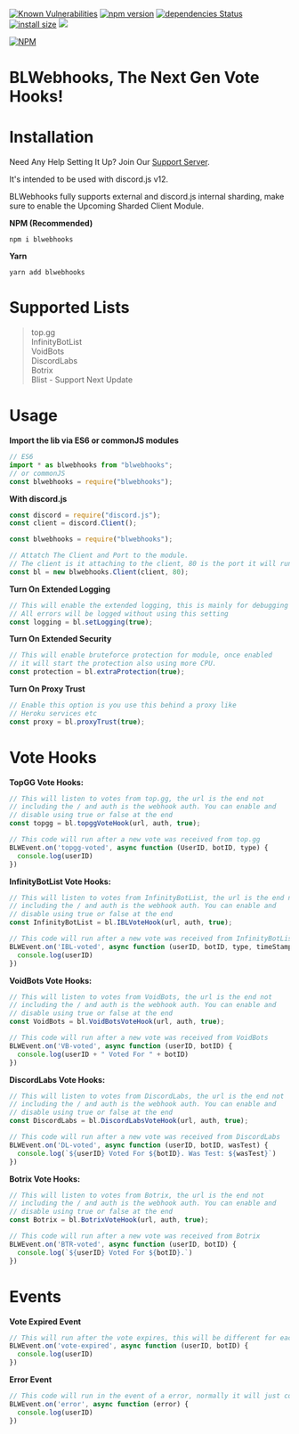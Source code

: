 [![Known Vulnerabilities](https://snyk.io/test/github/Strider-Bot/BLWebhooks/badge.svg)](https://snyk.io/test/github/Strider-Bot/BLWebhooks)
[![npm version](https://badge.fury.io/js/blwebhooks.svg)](https://badge.fury.io/js/blwebhooks)
[![dependencies Status](https://status.david-dm.org/gh/Strider-Bot/BLWebhooks.svg)](https://david-dm.org/Strider-Bot/BLWebhooks)
[![install size](https://packagephobia.com/badge?p=blwebhooks)](https://packagephobia.com/result?p=blwebhooks)
[![](https://data.jsdelivr.com/v1/package/npm/blwebhooks/badge?style=rounded)](https://www.jsdelivr.com/package/npm/blwebhooks)

[![NPM](https://nodei.co/npm/blwebhooks.png?downloads=true&downloadRank=true&stars=true)](https://nodei.co/npm/blwebhooks/)

# BLWebhooks, The Next Gen Vote Hooks!

# Installation

Need Any Help Setting It Up? Join Our [Support Server](https://discord.gg/8j4ZkpPvzP).

It's intended to be used with discord.js v12.

BLWebhooks fully supports external and discord.js internal sharding, make sure to enable the Upcoming Sharded Client Module.

**NPM (Recommended)**
```
npm i blwebhooks
```

**Yarn**
```
yarn add blwebhooks
```

# Supported Lists
> top.gg<br>
> InfinityBotList<br>
> VoidBots<br>
> DiscordLabs<br>
> Botrix<br>
> Blist - Support Next Update<br>

# Usage

**Import the lib via ES6 or commonJS modules**
```js
// ES6
import * as blwebhooks from "blwebhooks";
// or commonJS
const blwebhooks = require("blwebhooks");
```

**With discord.js**
```js
const discord = require("discord.js");
const client = discord.Client();

const blwebhooks = require("blwebhooks");

// Attatch The Client and Port to the module.
// The client is it attaching to the client, 80 is the port it will run on
const bl = new blwebhooks.Client(client, 80);
```

**Turn On Extended Logging**
```js
// This will enable the extended logging, this is mainly for debugging purposes
// All errors will be logged without using this setting
const logging = bl.setLogging(true);
```

**Turn On Extended Security**
```js
// This will enable bruteforce protection for module, once enabled
// it will start the protection also using more CPU.
const protection = bl.extraProtection(true);
```

**Turn On Proxy Trust**
```js
// Enable this option is you use this behind a proxy like
// Heroku services etc
const proxy = bl.proxyTrust(true);
```

# Vote Hooks

**TopGG Vote Hooks:**
```js
// This will listen to votes from top.gg, the url is the end not
// including the / and auth is the webhook auth. You can enable and
// disable using true or false at the end
const topgg = bl.topggVoteHook(url, auth, true);

// This code will run after a new vote was received from top.gg
BLWEvent.on('topgg-voted', async function (UserID, botID, type) {
  console.log(userID)
})
```

**InfinityBotList Vote Hooks:**
```js
// This will listen to votes from InfinityBotList, the url is the end not
// including the / and auth is the webhook auth. You can enable and
// disable using true or false at the end
const InfinityBotList = bl.IBLVoteHook(url, auth, true);

// This code will run after a new vote was received from InfinityBotList
BLWEvent.on('IBL-voted', async function (userID, botID, type, timeStamp) {
  console.log(userID)
})
```

**VoidBots Vote Hooks:**
```js
// This will listen to votes from VoidBots, the url is the end not
// including the / and auth is the webhook auth. You can enable and
// disable using true or false at the end
const VoidBots = bl.VoidBotsVoteHook(url, auth, true);

// This code will run after a new vote was received from VoidBots
BLWEvent.on('VB-voted', async function (userID, botID) {
  console.log(userID + " Voted For " + botID)
})
```

**DiscordLabs Vote Hooks:**
```js
// This will listen to votes from DiscordLabs, the url is the end not
// including the / and auth is the webhook auth. You can enable and
// disable using true or false at the end
const DiscordLabs = bl.DiscordLabsVoteHook(url, auth, true);

// This code will run after a new vote was received from DiscordLabs
BLWEvent.on('DL-voted', async function (userID, botID, wasTest) {
  console.log(`${userID} Voted For ${botID}. Was Test: ${wasTest}`)
})
```

**Botrix Vote Hooks:**
```js
// This will listen to votes from Botrix, the url is the end not
// including the / and auth is the webhook auth. You can enable and
// disable using true or false at the end
const Botrix = bl.BotrixVoteHook(url, auth, true);

// This code will run after a new vote was received from Botrix
BLWEvent.on('BTR-voted', async function (userID, botID) {
  console.log(`${userID} Voted For ${botID}.`)
})
```

# Events

**Vote Expired Event**
```js
// This will run after the vote expires, this will be different for each list
BLWEvent.on('vote-expired', async function (userID, botID) {
  console.log(userID)
})
```

**Error Event**
```js
// This code will run in the event of a error, normally it will just console.log the error but you can add custom error events here
BLWEvent.on('error', async function (error) {
  console.log(userID)
})
```
